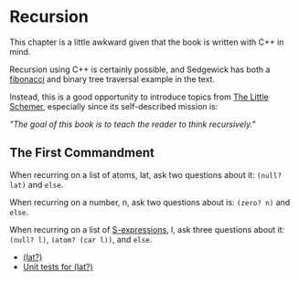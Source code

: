 # Recursion

This chapter is a little awkward given that the book is written with C++ in mind.

Recursion using C++ is certainly possible, and Sedgewick has both a [fibonacci](https://en.wikipedia.org/wiki/Fibonacci_number) and binary tree traversal example in the text.

Instead, this is a good opportunity to introduce topics from [The Little Schemer](https://mitpress.mit.edu/books/little-schemer-fourth-edition), especially since its self-described mission is:  

*"The goal of this book is to teach the reader to think recursively."*

## The First Commandment

When recurring on a list of atoms, lat, ask two questions about it: `(null? lat)` and `else`.

When recurring on a number, n, ask two questions about is: `(zero? n)` and `else`.

When recurring on a list of [S-expressions](https://en.wikipedia.org/wiki/S-expression), l, ask three questions about it: `(null? l)`, `(atom? (car l))`, and `else`.

* [(lat?)](list-of-atoms.rkt)
* [Unit tests for (lat?)](list-of-atoms-test.rkt)
